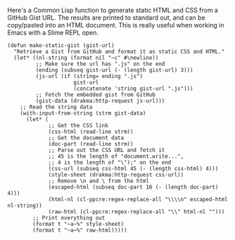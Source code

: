 Here's a Common Lisp function to generate static HTML and CSS from a GitHub Gist URL.  The results are printed to standard out, and can be copy/pasted into an HTML document.  This is really useful when working in Emacs with a Slime REPL open.

``` common lisp
(defun make-static-gist (gist-url) 
  "Retrieve a Gist from GitHub and format it as static CSS and HTML."
  (let* ((nl-string (format nil "~c" #\newline))
         ;; Make sure the url has ".js" on the end
         (ending (subseq gist-url (- (length gist-url) 3)))
         (js-url (if (string= ending ".js")
                     gist-url
                     (concatenate 'string gist-url ".js")))
         ;; Fetch the embedded gist from GitHub
         (gist-data (drakma:http-request js-url)))
    ;; Read the string data
    (with-input-from-string (strm gist-data)
      (let* (
             ;; Get the CSS link
             (css-html (read-line strm))
             ;; Get the document data
             (doc-part (read-line strm))
             ;; Parse out the CSS URL and fetch it
             ;; 45 is the length of "document.write...",
             ;; 4 is the length of "\");" on the end
             (css-url (subseq css-html 45 (- (length css-html) 4)))
             (style-sheet (drakma:http-request css-url))
             ;; Remove \n and \ from the html
             (escaped-html (subseq doc-part 16 (- (length doc-part) 4)))
             (html-nl (cl-ppcre:regex-replace-all "\\\\n" escaped-html nl-string))
             (raw-html (cl-ppcre:regex-replace-all "\\" html-nl "")))
        ;; Print everything out
        (format t "~a~%" style-sheet)
        (format t "~a~%" raw-html)))))
```

